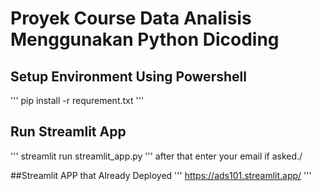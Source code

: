 # Proyek Course Data Analisis Menggunakan Python Dicoding

## Setup Environment Using Powershell
'''
pip install -r requrement.txt
'''
## Run Streamlit App
'''
streamlit run streamlit_app.py
'''
after that enter your email if asked./

##Streamlit APP that Already Deployed
'''
https://ads101.streamlit.app/
'''
